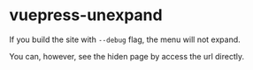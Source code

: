 # vuepress-unexpand

If you build the site with `--debug` flag, the menu will not expand.

You can, however, see the hiden page by access the url directly.

